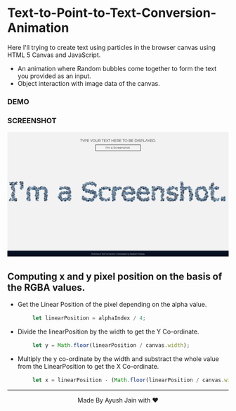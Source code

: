 # Text-to-Point-to-Text-Conversion-Animation
Here I'll trying to create text using particles in the browser canvas using HTML 5 Canvas and JavaScript.

* An animation where Random bubbles come together to form the text you provided as an input.
* Object interaction with image data of the canvas.

### DEMO



### SCREENSHOT

<img src = "screenshot.png" />

## Computing x and y pixel position on the basis of the RGBA values.

* Get the Linear Position of the pixel depending on the alpha value. <br/> 
```javascript
        let linearPosition = alphaIndex / 4;
```
* Divide the linearPosition by the width to get the Y Co-ordinate.
```javascript
        let y = Math.floor(linearPosition / canvas.width);
```
* Multiply the y co-ordinate by the width and substract the whole value from the LinearPosition to get the X Co-ordinate.
```javascript
        let x = linearPosition - (Math.floor(linearPosition / canvas.width) * canvas.width);
```
<hr>
<p align="center">
  Made By Ayush Jain with ❤️
  </p>
  

